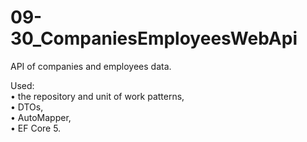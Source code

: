 # 09-30_CompaniesEmployeesWebApi
API of companies and employees data.<br>

Used:<br>
• the repository and unit of work patterns,<br>
• DTOs,<br>
• AutoMapper,<br>
• EF Core 5.
